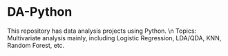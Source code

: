 # DA-Python
This repository has data analysis projects using Python. \n
Topics: Multivariate analysis mainly, including Logistic Regression, LDA/QDA, KNN, Random Forest, etc.

